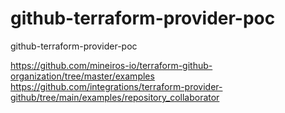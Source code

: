 # github-terraform-provider-poc
github-terraform-provider-poc

https://github.com/mineiros-io/terraform-github-organization/tree/master/examples
https://github.com/integrations/terraform-provider-github/tree/main/examples/repository_collaborator
